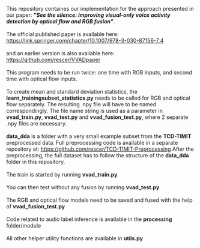 This repository containes our implementation for the approach presented in our paper: **<em>"See the silence: improving visual-only voice activity detection by optical flow and RGB fusion"</em>**. <br><br>
The official published paper is available here: https://link.springer.com/chapter/10.1007/978-3-030-87156-7_4 <br><br>
and an earlier version is also available here: https://github.com/rescer/VVADpaper <br><br>
This program needs to be run twice: one time with RGB inputs, and second time with optical flow inputs. <br><br>
To create mean and standard deviation statistics, the **learn_trainingsubset_statistics.py** needs to be called for RGB and optical flow separately. The resulting .npy file will have to be named correspondingly. The file name string is used as a parameter in **vvad_train.py**, **vvad_test.py** and **vvad_fusion_test.py**, where 2 separate .npy files are necessary. <br><br>
**data_dda** is a folder with a very small example subset from the **TCD-TIMIT** preprocessed data. Full preprocessing code is available in a separate repository at: https://github.com/rescer/TCD-TIMIT-Preprocessing After the preprocessing, the full dataset has to follow the structure of the **data_dda** folder in this repository. <br><br>
The train is started by running **vvad_train.py** <br><br>
You can then test without any fusion by running **vvad_test.py** <br><br>
The RGB and optical flow models need to be saved and fused with the help of **vvad_fusion_test.py** <br><br>
Code related to audio label inference is available in the **processing** folder/module <br><br>
All other helper utility functions are available in **utils.py**
